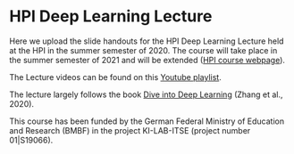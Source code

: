 # HPI Deep Learning Lecture

Here we upload the slide handouts for the HPI Deep Learning Lecture held at the HPI in the summer semester of 2020.
The course will take place in the summer semester of 2021 and will be extended ([HPI course webpage](https://hpi.de/studium/im-studium/lehrveranstaltungen/digital-health-ma/lehrveranstaltung/sose-21-3193-deep-learning.html)).

The Lecture videos can be found on this [Youtube playlist](https://www.youtube.com/playlist?list=PLkxomGYFWp65K_TuG2vxsnzf84WdDHLk0).

The lecture largely follows the book [Dive into Deep Learning](http://D2L.AI) (Zhang et al., 2020).

This course has been funded by the German Federal Ministry of Education and Research (BMBF) in the project KI-LAB-ITSE (project number 01\|S19066).

